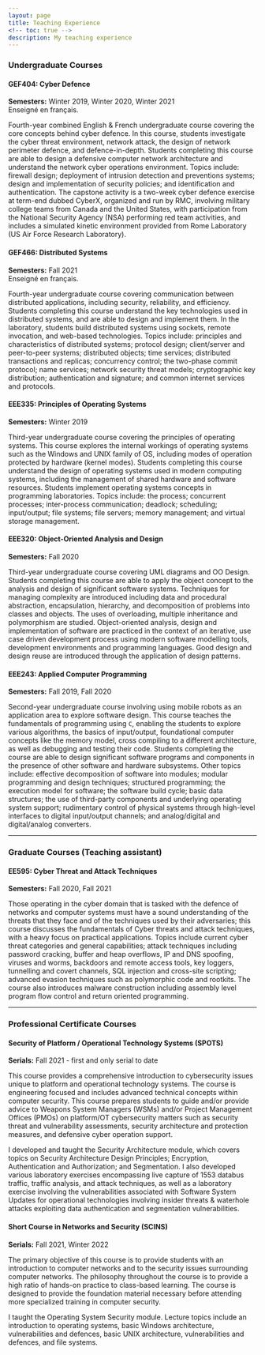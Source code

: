 ```yaml
---
layout: page
title: Teaching Experience
<!-- toc: true -->
description: My teaching experience
---
```


<!-- - [Undergraduate Courses](#undergraduate)
    - [GEF404](#GEF404)
    - [GEF466](#GEF466)
    - [EEE335](#EEE335)
    - [EEE320](#EEE320)
    - [EEE243](#EEE243)
- [Graduate Courses](#graduate)
    - [EE595](#EE595)
- [Professional Certificate Courses](#professional)
    - [SPOTS](#SPOTS)
    - [EE595](#SCINS)

--- -->

### Undergraduate Courses <a name="undergraduate"></a>

#### GEF404: Cyber Defence <a name="GEF404"></a>
**Semesters:** Winter 2019, Winter 2020, Winter 2021  
Enseigné en français.

Fourth-year combined English & French undergraduate course covering the core concepts behind cyber defence. In this course, students investigate the cyber threat environment, network attack, the design of network perimeter defence, and defence-in-depth. Students completing this course are able to design a defensive computer network architecture and understand the network cyber operations environment. Topics include: firewall design; deployment of intrusion detection and preventions systems; design and implementation of security policies; and identification and authentication. The capstone activity is a two-week cyber defence exercise at term-end dubbed CyberX, organized and run by RMC, involving military college teams from Canada and the United States, with participation from the National Security Agency (NSA) performing red team activities, and includes a simulated kinetic environment provided from Rome Laboratory (US Air Force Research Laboratory).

#### GEF466: Distributed Systems <a name="GEF466"></a>
**Semesters:** Fall 2021  
Enseigné en français.

Fourth-year undergraduate course covering communication between distributed applications, including security, reliability, and efficiency. Students completing this course understand the key technologies used in distributed systems, and are able to design and implement them. In the laboratory, students build distributed systems using sockets, remote invocation, and web-based technologies. Topics include: principles and characteristics of distributed systems; protocol design; client/server and peer-to-peer systems; distributed objects; time services; distributed transactions and replicas; concurrency control; the two-phase commit protocol; name services; network security threat models; cryptographic key distribution; authentication and signature; and common internet services and protocols.

#### EEE335: Principles of Operating Systems <a name="EEE335"></a>
**Semesters:** Winter 2019

Third-year undergraduate course covering the principles of operating systems. This course explores the internal workings of operating systems such as the Windows and UNIX family of OS, including modes of operation protected by hardware (kernel modes). Students completing this course understand the design of operating systems used in modern computing systems, including the management of shared hardware and software resources. Students implement operating systems concepts in programming laboratories. Topics include: the process; concurrent processes; inter-process communication; deadlock; scheduling; input/output; file systems; file servers; memory management; and virtual storage management.

#### EEE320: Object-Oriented Analysis and Design <a name="EEE320"></a>
**Semesters:** Fall 2020

Third-year undergraduate course covering UML diagrams and OO Design. Students completing this course are able to apply the object concept to the analysis and design of significant software systems. Techniques for managing complexity are introduced including data and procedural abstraction, encapsulation, hierarchy, and decomposition of problems into classes and objects. The uses of overloading, multiple inheritance and polymorphism are studied. Object-oriented analysis, design and implementation of software are practiced in the context of an iterative, use case driven development process using modern software modelling tools, development environments and programming languages. Good design and design reuse are introduced through the application of design patterns.

####  EEE243: Applied Computer Programming <a name="EEE243"></a>
**Semesters:** Fall 2019, Fall 2020

Second-year undergraduate course involving using mobile robots as an application area to explore software design. This course teaches the fundamentals of programming using `C`, enabling the students to explore various algorithms, the basics of input/output, foundational computer concepts like the memory model, cross compiling to a different architecture, as well as debugging and testing their code. Students completing the course are able to design significant software programs and components in the presence of other software and hardware subsystems. Other topics include: effective decomposition of software into modules; modular programming and design techniques; structured programming; the execution model for software; the software build cycle; basic data structures; the use of third-party components and underlying operating system support; rudimentary control of physical systems through high-level interfaces to digital input/output channels; and analog/digital and digital/analog converters.

---

### Graduate Courses (Teaching assistant) <a name="graduate"></a>

#### EE595: Cyber Threat and Attack Techniques <a name="EE595"></a>
**Semesters:** Fall 2020, Fall 2021

Those operating in the cyber domain that is tasked with the defence of networks and computer systems must have a sound understanding of the threats that they face and of the techniques used by their adversaries; this course discusses the fundamentals of Cyber threats and attack techniques, with a heavy focus on practical applications. Topics include current cyber threat categories and general capabilities; attack techniques including password cracking, buffer and heap overflows, IP and DNS spoofing, viruses and worms, backdoors and remote access tools, key loggers, tunnelling and covert channels, SQL injection and cross-site scripting; advanced evasion techniques such as polymorphic code and rootkits. The course also introduces malware construction including assembly level program flow control and return oriented programming.

---

### Professional Certificate Courses <a name="professional"></a>

#### Security of Platform / Operational Technology Systems (SPOTS) <a name="SPOTS"></a>
**Serials:** Fall 2021 - first and only serial to date

This course provides a comprehensive introduction to cybersecurity issues unique to platform and operational technology systems. The course is engineering focused and includes advanced technical concepts within computer security. This course prepares students to guide and/or provide advice to Weapons System Managers (WSMs) and/or Project Management Offices (PMOs) on platform/OT cybersecurity matters such as security threat and vulnerability assessments, security architecture and protection measures, and defensive cyber operation support.

I developed and taught the Security Architecture module, which covers topics on Security Architecture Design Principles; Encryption, Authentication and Authorization; and Segmentation. I also developed various laboratory exercises encompassing live capture of 1553 databus traffic, traffic analysis, and attack techniques, as well as a laboratory exercise involving the vulnerabilities associated with Software System Updates for operational technologies involving insider threats & waterhole attacks exploiting data authentication and segmentation vulnerabilities.


#### Short Course in Networks and Security (SCINS) <a name="SCINS"></a>
**Serials:** Fall 2021, Winter 2022

The primary objective of this course is to provide students with an introduction to computer networks and to the security issues surrounding computer networks. The philosophy throughout the course is to provide a high ratio of hands-on practice to class-based learning. The course is designed to provide the foundation material necessary before attending more specialized training in computer security. 

I taught the Operating System Security module. Lecture topics include an introduction to operating systems, basic Windows architecture, vulnerabilities and defences, basic UNIX architecture, vulnerabilities and defences, and file systems.
